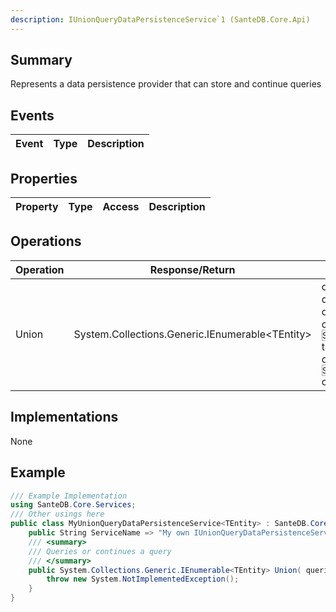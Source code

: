 ```yaml
---
description: IUnionQueryDataPersistenceService`1 (SanteDB.Core.Api)
---
```


## Summary
Represents a data persistence provider that can store and continue queries

## Events

|Event|Type|Description|
|-|-|-|

## Properties

|Property|Type|Access|Description|
|-|-|-|-|

## Operations

|Operation|Response/Return|Input/Parameter|Description|
|-|-|-|-|
|Union|System.Collections.Generic.IEnumerable&lt;TEntity>|queries <small style='border:solid 1px #aaa'></small><br/>queryId <small style='border:solid 1px #aaa'>System.Guid</small><br/>offset <small style='border:solid 1px #aaa'>System.Int32</small><br/>count <small style='border:solid 1px #aaa'>System.Nullable<System.Int32></small><br/>totalCount <small style='border:solid 1px #aaa'>System.Int32&</small><br/>overrideAuthContext <small style='border:solid 1px #aaa'>System.Security.Principal.IPrincipal</small><br/>orderBy <small style='border:solid 1px #aaa'></small>|Queries or continues a query|

## Implementations

None

## Example
```csharp
/// Example Implementation
using SanteDB.Core.Services;
/// Other usings here
public class MyUnionQueryDataPersistenceService<TEntity> : SanteDB.Core.Services.IUnionQueryDataPersistenceService<TEntity> { 
	public String ServiceName => "My own IUnionQueryDataPersistenceService`1 service";
	/// <summary>
	/// Queries or continues a query
	/// </summary>
	public System.Collections.Generic.IEnumerable<TEntity> Union( queries,System.Guid queryId,System.Int32 offset,System.Nullable<System.Int32> count,System.Int32& totalCount,System.Security.Principal.IPrincipal overrideAuthContext, orderBy){
		throw new System.NotImplementedException();
	}
}
```
